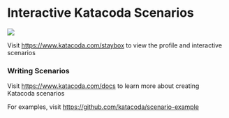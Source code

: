 # Interactive Katacoda Scenarios

[![](http://shields.katacoda.com/katacoda/staybox/count.svg)](https://www.katacoda.com/staybox "Get your profile on Katacoda.com")

Visit https://www.katacoda.com/staybox to view the profile and interactive scenarios

### Writing Scenarios
Visit https://www.katacoda.com/docs to learn more about creating Katacoda scenarios

For examples, visit https://github.com/katacoda/scenario-example
